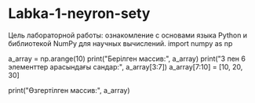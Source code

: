 # Labka-1-neyron-sety
Цель лабораторной работы: ознакомление с основами языка Python и библиотекой NumPy для научных вычислений.
import numpy as np

a_array = np.arange(10)
print("Берілген массив:", a_array)
print("3 пен 6 элементтер арасындағы сандар:", a_array[3:7])
a_array[7:10] = [10, 20, 30]

print("Өзгертілген массив:", a_array)

